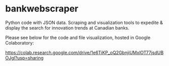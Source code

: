 # bankwebscraper
Python code with JSON data.  Scraping and visualization tools to expedite &amp; display the search for innovation trends at Canadian banks.

Please see below for the code and file visualization, hosted in Google Colaboratory:

https://colab.research.google.com/drive/1e6TiKP_oQ2GbnjiUMxlOT77jsdUBOJgl?usp=sharing

